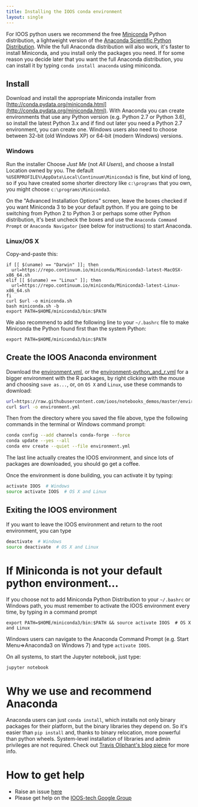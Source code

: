 ```yaml
---
title: Installing the IOOS conda environment
layout: single
---
```


For IOOS python users we recommend the free
[Miniconda](http://conda.pydata.org/miniconda.html) Python distribution,
a lightweight version of the [Anaconda Scientific Python Distribution](https://store.continuum.io/cshop/anaconda/).
While the full Anaconda distribution will also work,
it's faster to install Miniconda,
and you install only the packages you need.
If for some reason you decide later that you want the full Anaconda distribution,
you can install it by typing `conda install anaconda` using miniconda.

## Install

Download and install the appropriate Miniconda installer from [http://conda.pydata.org/miniconda.html](http://conda.pydata.org/miniconda.html).
With Anaconda you can create environments that use any Python version (e.g. Python 2.7 or Python 3.6),
so install the latest Python 3.x and if find out later you need a Python 2.7 environment,
you can create one.
Windows users also need to choose between 32-bit (old Windows XP) or 64-bit (modern Windows) versions.

### Windows

Run the installer
Choose *Just Me* (not *All Users*),
and choose a Install Location owned by you.
The default `%USERPROFILE%\AppData\Local\Continuum\Miniconda3` is fine,
but kind of long,
so if you have created some shorter directory like `c:\programs` that you own,
you might choose `c:\programs\Miniconda3`.

On the "Advanced Installation Options" screen,
leave the boxes checked if you want Miniconda 3 to be your default python.
If you are going to be switching from Python 2 to Python 3 or perhaps some other Python distribution,
it's best uncheck the boxes and use the `Anaconda Command Prompt` or `Anaconda Navigator` (see below for instructions) to start Anaconda.

### Linux/OS X

Copy-and-paste this:

```shell
if [[ $(uname) == "Darwin" ]]; then
  url=https://repo.continuum.io/miniconda/Miniconda3-latest-MacOSX-x86_64.sh
elif [[ $(uname) == "Linux" ]]; then
  url=https://repo.continuum.io/miniconda/Miniconda3-latest-Linux-x86_64.sh
fi
curl $url -o miniconda.sh
bash miniconda.sh -b
export PATH=$HOME/miniconda3/bin:$PATH
```

We also recommend to add the following line to your `~/.bashrc` file to make Miniconda the Python found first than the system Python:

```
export PATH=$HOME/miniconda3/bin:$PATH
```

## Create the IOOS Anaconda environment

Download the [environment.yml](https://raw.githubusercontent.com/ioos/notebooks_demos/master/environment.yml),
or the [environment-python_and_r.yml](https://raw.githubusercontent.com/ioos/notebooks_demos/master/environment-python_and_r.yml) for a bigger environment with the R packages,
by right clicking with the mouse and choosing `save as...`,
or, on `OS X` and `Linux`, use these commands to download:

```bash
url=https://raw.githubusercontent.com/ioos/notebooks_demos/master/environment.yml
curl $url -o environment.yml
```

Then from the directory where you saved the file above,
type the following commands in the terminal or Windows command prompt:

```bash
conda config --add channels conda-forge --force
conda update --yes --all
conda env create --quiet --file environment.yml
```

The last line actually creates the IOOS environment,
and since lots of packages are downloaded,
you should go get a coffee.

Once the environment is done building, you can activate it by typing:

```bash
activate IOOS  # Windows
source activate IOOS  # OS X and Linux
```

## Exiting the IOOS environment

If you want to leave the IOOS environment and return to the root environment,
you can type

```bash
deactivate  # Windows
source deactivate  # OS X and Linux
```

# If Miniconda is not your default python environment...

If you choose not to add Miniconda Python Distribution to your `~/.bashrc` or Windows path,
you must remember to activate the IOOS environment every time,
by typing in a command prompt

```
export PATH=$HOME/miniconda3/bin:$PATH && source activate IOOS  # OS X and Linux
```

Windows users can navigate to the Anaconda Command Prompt (e.g. Start Menu=>Anaconda3 on Windows 7) and type `activate IOOS`.

On all systems, to start the Jupyter notebook, just type:

```
jupyter notebook
```


# Why we use and recommend Anaconda

Anaconda users can just `conda install`,
which installs not only binary packages for their platform,
but the binary libraries they depend on.
So it's easier than `pip install` and, thanks to binary relocation,
more powerful than python wheels.
System-level installation of libraries and admin privileges are not required.
Check out [Travis Oliphant's blog piece](http://technicaldiscovery.blogspot.com/2013/12/why-i-promote-conda.html) for more info.

# How to get help

* Raise an issue [here](https://github.com/ioos/notebooks_demos/issues)
* Please get help on the [IOOS-tech Google Group](https://groups.google.com/forum/?hl=en#!forum/ioos_tech)
